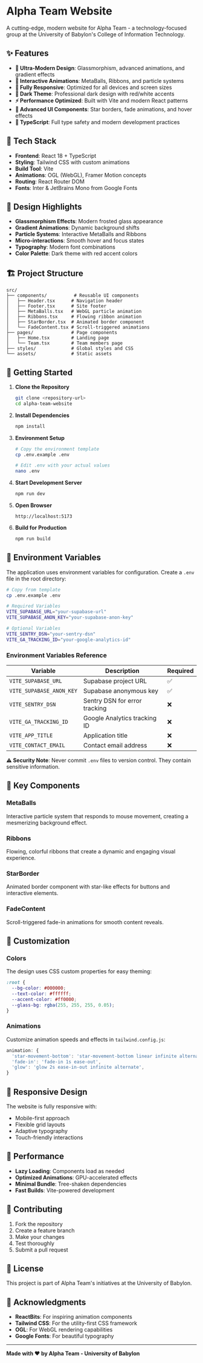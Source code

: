 # Alpha Team Website

A cutting-edge, modern website for Alpha Team - a technology-focused group at the University of Babylon's College of Information Technology.

## ✨ Features

- **🎨 Ultra-Modern Design**: Glassmorphism, advanced animations, and gradient effects
- **🌟 Interactive Animations**: MetaBalls, Ribbons, and particle systems
- **📱 Fully Responsive**: Optimized for all devices and screen sizes
- **🎯 Dark Theme**: Professional dark design with red/white accents
- **⚡ Performance Optimized**: Built with Vite and modern React patterns
- **🎪 Advanced UI Components**: Star borders, fade animations, and hover effects
- **🔧 TypeScript**: Full type safety and modern development practices

## 🚀 Tech Stack

- **Frontend**: React 18 + TypeScript
- **Styling**: Tailwind CSS with custom animations
- **Build Tool**: Vite
- **Animations**: OGL (WebGL), Framer Motion concepts
- **Routing**: React Router DOM
- **Fonts**: Inter & JetBrains Mono from Google Fonts

## 🎨 Design Highlights

- **Glassmorphism Effects**: Modern frosted glass appearance
- **Gradient Animations**: Dynamic background shifts
- **Particle Systems**: Interactive MetaBalls and Ribbons
- **Micro-interactions**: Smooth hover and focus states
- **Typography**: Modern font combinations
- **Color Palette**: Dark theme with red accent colors

## 🏗️ Project Structure

```
src/
├── components/          # Reusable UI components
│   ├── Header.tsx      # Navigation header
│   ├── Footer.tsx      # Site footer
│   ├── MetaBalls.tsx   # WebGL particle animation
│   ├── Ribbons.tsx     # Flowing ribbon animation
│   ├── StarBorder.tsx  # Animated border component
│   └── FadeContent.tsx # Scroll-triggered animations
├── pages/              # Page components
│   ├── Home.tsx        # Landing page
│   └── Team.tsx        # Team members page
├── styles/             # Global styles and CSS
└── assets/             # Static assets
```

## 🚀 Getting Started

1. **Clone the Repository**
   ```bash
   git clone <repository-url>
   cd alpha-team-website
   ```

2. **Install Dependencies**
   ```bash
   npm install
   ```

3. **Environment Setup**
   ```bash
   # Copy the environment template
   cp .env.example .env

   # Edit .env with your actual values
   nano .env
   ```

4. **Start Development Server**
   ```bash
   npm run dev
   ```

5. **Open Browser**
   ```
   http://localhost:5173
   ```

6. **Build for Production**
   ```bash
   npm run build
   ```

## 🔐 Environment Variables

The application uses environment variables for configuration. Create a `.env` file in the root directory:

```bash
# Copy from template
cp .env.example .env

# Required Variables
VITE_SUPABASE_URL="your-supabase-url"
VITE_SUPABASE_ANON_KEY="your-supabase-anon-key"

# Optional Variables
VITE_SENTRY_DSN="your-sentry-dsn"
VITE_GA_TRACKING_ID="your-google-analytics-id"
```

### Environment Variables Reference

| Variable | Description | Required |
|----------|-------------|----------|
| `VITE_SUPABASE_URL` | Supabase project URL | ✅ |
| `VITE_SUPABASE_ANON_KEY` | Supabase anonymous key | ✅ |
| `VITE_SENTRY_DSN` | Sentry DSN for error tracking | ❌ |
| `VITE_GA_TRACKING_ID` | Google Analytics tracking ID | ❌ |
| `VITE_APP_TITLE` | Application title | ❌ |
| `VITE_CONTACT_EMAIL` | Contact email address | ❌ |

**⚠️ Security Note**: Never commit `.env` files to version control. They contain sensitive information.

## 🎯 Key Components

### MetaBalls
Interactive particle system that responds to mouse movement, creating a mesmerizing background effect.

### Ribbons
Flowing, colorful ribbons that create a dynamic and engaging visual experience.

### StarBorder
Animated border component with star-like effects for buttons and interactive elements.

### FadeContent
Scroll-triggered fade-in animations for smooth content reveals.

## 🎨 Customization

### Colors
The design uses CSS custom properties for easy theming:
```css
:root {
  --bg-color: #000000;
  --text-color: #ffffff;
  --accent-color: #ff0000;
  --glass-bg: rgba(255, 255, 255, 0.05);
}
```

### Animations
Customize animation speeds and effects in `tailwind.config.js`:
```javascript
animation: {
  'star-movement-bottom': 'star-movement-bottom linear infinite alternate',
  'fade-in': 'fade-in 1s ease-out',
  'glow': 'glow 2s ease-in-out infinite alternate',
}
```

## 📱 Responsive Design

The website is fully responsive with:
- Mobile-first approach
- Flexible grid layouts
- Adaptive typography
- Touch-friendly interactions

## 🌟 Performance

- **Lazy Loading**: Components load as needed
- **Optimized Animations**: GPU-accelerated effects
- **Minimal Bundle**: Tree-shaken dependencies
- **Fast Builds**: Vite-powered development

## 🤝 Contributing

1. Fork the repository
2. Create a feature branch
3. Make your changes
4. Test thoroughly
5. Submit a pull request

## 📄 License

This project is part of Alpha Team's initiatives at the University of Babylon.

## 🙏 Acknowledgments

- **ReactBits**: For inspiring animation components
- **Tailwind CSS**: For the utility-first CSS framework
- **OGL**: For WebGL rendering capabilities
- **Google Fonts**: For beautiful typography

---

**Made with ❤️ by Alpha Team - University of Babylon**